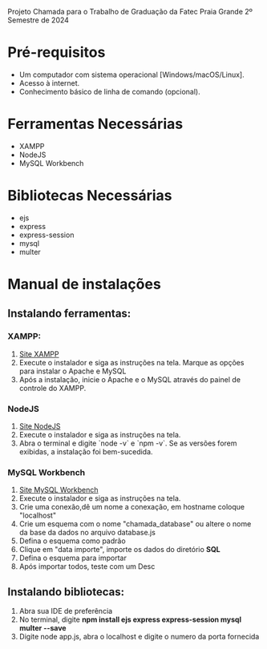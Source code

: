 Projeto Chamada para o Trabalho de Graduação da Fatec Praia Grande 2º Semestre de 2024

<h1>Pré-requisitos</h1>
<ul>
  <li>Um computador com sistema operacional [Windows/macOS/Linux].
  <li>Acesso à internet.
  <li>Conhecimento básico de linha de comando (opcional).
</ul>

<h1>Ferramentas Necessárias</h1>
<ul>
  <li>XAMPP
  <li>NodeJS
  <li>MySQL Workbench
</ul>

<h1>Bibliotecas Necessárias</h1>
<ul>
  <li>ejs
  <li>express
  <li>express-session
  <li>mysql
  <li>multer
</ul>

<h1> Manual de instalações </h1>
<h2> Instalando ferramentas: </h2>
<h3> XAMPP: </h3>
<ol>
  <li><a href="https://www.apachefriends.org/pt_br/download.html" target='_blank'>Site XAMPP</a>
  <li>Execute o instalador e siga as instruções na tela. Marque as opções para instalar o Apache e MySQL
  <li>Após a instalação, inicie o Apache e o MySQL através do painel de controle do XAMPP.
</ol>
<h3> NodeJS</h3>
<ol>
  <li><a href="https://nodejs.org/pt/download/prebuilt-installer">Site NodeJS</a>
  <li>Execute o instalador e siga as instruções na tela.
  <li>Abra o terminal e digite `node -v` e `npm -v`. Se as versões forem exibidas, a instalação foi bem-sucedida.
</ol>
<h3> MySQL Workbench </h3>
<ol>
  <li><a href="https://dev.mysql.com/downloads/workbench/">Site MySQL Workbench</a>
  <li>Execute o instalador e siga as instruções na tela.
  <li>Crie uma conexão,dê um nome a conexação,  em hostname coloque "localhost"
  <li> Crie um esquema com o nome "chamada_database" ou altere o nome da base da dados no arquivo database.js
  <li>Defina o esquema como padrão
  <li>Clique em "data importe", importe os dados do diretório <b>SQL</b>
  <li> Defina o esquema para importar
  <li> Após importar todos, teste com um Desc
</ol>
<h2> Instalando bibliotecas: </h2>
<ol>
  <li> Abra sua IDE de preferência
  <li> No terminal, digite <b>npm install ejs express express-session mysql multer --save</b>
  <li> Digite node app.js, abra o localhost e digite o numero da porta fornecida
</ol>

